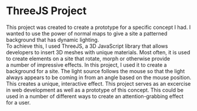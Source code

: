 # ThreeJS Project

This project was created to create a prototype for a specific concept I had. I wanted to use the power of normal maps to give a site a patterned background that has dynamic lighting.  
To achieve this, I used ThreeJS, a 3D JavaScript library that allows developers to insert 3D meshes with unique materials. Most often, it is used to create elements on a site that rotate, morph or otherwise provide  
a number of impressive effects. In this project, I used it to create a background for a site. The light source follows the mouse so that the light always appears to be coming in from an angle based on the mouse position.  
This creates a unique, interactive effect. This project serves as an excercise in web development as well as a prototype of this concept. This could be used in a number of different ways to create an attention-grabbing effect for a user.
